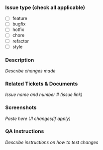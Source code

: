 ### Issue type (check all applicable)

- [ ] feature
- [ ] bugfix
- [ ] hotfix
- [ ] chore
- [ ] refactor
- [ ] style

### Description

_Describe changes made_

### Related Tickets & Documents

_Issue name and number # (issue link)_

### Screenshots

_Paste here UI changes(if apply)_

### QA Instructions

_Describe instructions on how to test changes_